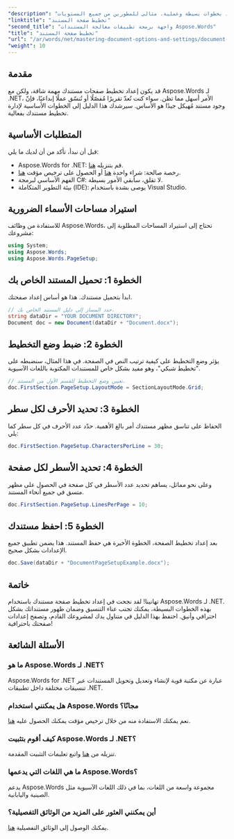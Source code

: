 ```yaml
---
"description": "تعلم كيفية إعداد تخطيط صفحتك، وتحديد عدد الأحرف في كل سطر، وتحسين مظهر المستند بخطوات بسيطة وعملية. مثالي للمطورين من جميع المستويات."
"linktitle": "تخطيط صفحة المستند"
"second_title": "واجهة برمجة تطبيقات معالجة المستندات Aspose.Words"
"title": "تخطيط صفحة المستند"
"url": "/ar/words/net/mastering-document-options-and-settings/document-page-layout/"
"weight": 10
---
```


## مقدمة

قد يكون إعداد تخطيط صفحات مستندك مهمة شاقة، ولكن مع Aspose.Words لـ .NET، الأمر أسهل مما تظن. سواء كنت تُعدّ تقريرًا مُفصّلًا أو تُنسّق عملًا إبداعيًا، فإنّ وجود مستند مُهيكل جيدًا هو الأساس. سيرشدك هذا الدليل إلى الخطوات الأساسية لإدارة تخطيط مستندك بفعالية.

## المتطلبات الأساسية

قبل أن نبدأ، تأكد من أن لديك ما يلي:

- Aspose.Words for .NET: قم بتنزيله [هنا](https://releases.aspose.com/words/net/).
- رخصة صالحة: شراء واحدة [هنا](https://purchase.aspose.com/buy) أو الحصول على ترخيص مؤقت [هنا](https://purchase.aspose.com/temporary-license/).
- الفهم الأساسي لبرمجة C#: لا تقلق، سأبقي الأمور بسيطة.
- بيئة التطوير المتكاملة (IDE): يوصى بشدة باستخدام Visual Studio.

## استيراد مساحات الأسماء الضرورية

للاستفادة من وظائف Aspose.Words، تحتاج إلى استيراد المساحات المطلوبة إلى مشروعك:

```csharp
using System;
using Aspose.Words;
using Aspose.Words.PageSetup;
```

## الخطوة 1: تحميل المستند الخاص بك

ابدأ بتحميل مستندك. هذا هو أساس إعداد صفحتك.

```csharp
// حدد المسار إلى دليل المستند الخاص بك.
string dataDir = "YOUR DOCUMENT DIRECTORY";
Document doc = new Document(dataDir + "Document.docx");
```

## الخطوة 2: ضبط وضع التخطيط

يؤثر وضع التخطيط على كيفية ترتيب النص في الصفحة. في هذا المثال، سنضبطه على "تخطيط شبكي"، وهو مفيد بشكل خاص للمستندات المكتوبة باللغات الآسيوية.

```csharp
// تعيين وضع التخطيط للقسم الأول من المستند.
doc.FirstSection.PageSetup.LayoutMode = SectionLayoutMode.Grid;
```

## الخطوة 3: تحديد الأحرف لكل سطر

الحفاظ على تناسق مظهر مستندك أمر بالغ الأهمية. حدّد عدد الأحرف في كل سطر كما يلي:

```csharp
doc.FirstSection.PageSetup.CharactersPerLine = 30;
```

## الخطوة 4: تحديد الأسطر لكل صفحة

وعلى نحو مماثل، يساهم تحديد عدد الأسطر في كل صفحة في الحصول على مظهر متسق في جميع أنحاء المستند.

```csharp
doc.FirstSection.PageSetup.LinesPerPage = 10;
```

## الخطوة 5: احفظ مستندك

بعد إعداد تخطيط الصفحة، الخطوة الأخيرة هي حفظ المستند. هذا يضمن تطبيق جميع الإعدادات بشكل صحيح.

```csharp
doc.Save(dataDir + "DocumentPageSetupExample.docx");
```

## خاتمة

تهانينا! لقد نجحت في إعداد تخطيط صفحة مستندك باستخدام Aspose.Words لـ .NET. بهذه الخطوات البسيطة، يمكنك تجنب عناء التنسيق وضمان ظهور مستنداتك بشكل احترافي وأنيق. احتفظ بهذا الدليل في متناول يدك لمشروعك القادم، وتصفح إعدادات صفحتك باحترافية!

## الأسئلة الشائعة

### ما هو Aspose.Words لـ .NET؟
Aspose.Words for .NET عبارة عن مكتبة قوية لإنشاء وتعديل وتحويل المستندات عبر تنسيقات مختلفة داخل تطبيقات .NET.

### هل يمكنني استخدام Aspose.Words مجانًا؟
نعم يمكنك الاستفادة منه من خلال ترخيص مؤقت يمكنك الحصول عليه [هنا](https://purchase.aspose.com/temporary-license/).

### كيف أقوم بتثبيت Aspose.Words لـ .NET؟
تنزيله من [هنا](https://releases.aspose.com/words/net/) واتبع تعليمات التثبيت المقدمة.

### ما هي اللغات التي يدعمها Aspose.Words؟
يدعم Aspose.Words مجموعة واسعة من اللغات، بما في ذلك اللغات الآسيوية مثل الصينية واليابانية.

### أين يمكنني العثور على المزيد من الوثائق التفصيلية؟
يمكنك الوصول إلى الوثائق التفصيلية [هنا](https://reference.aspose.com/words/net/).